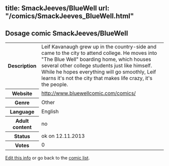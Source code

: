 title: SmackJeeves/BlueWell
url: "/comics/SmackJeeves_BlueWell.html"
---
Dosage comic SmackJeeves/BlueWell
-----------------------------------------

<p id="msg"></p>
<script type="text/javascript">
if (window.location.search === '?edit_info_mail=sent_ok') {
  var elem = document.getElementById("msg");
  elem.innerHTML = 'Edited information sucessfully sent for review, which is usually done daily. Thanks!';
  elem.className = 'ok';
}
</script>
<table class="comicinfo">
<tr>
<th>Description</th><td>Leif Kavanaugh grew up in the country-side and came to the city to attend college. He moves into &quot;The Blue Well&quot; boarding home, which houses several other college students just like himself. While he hopes everything will go smoothly, Leif learns it's not the city that makes life crazy, it's the people.</td>
</tr>
<tr>
<th>Website</th><td><a href="http://www.bluewellcomic.com/comics/">http://www.bluewellcomic.com/comics/</a></td>
</tr>
<tr>
<th>Genre</th><td>Other</td>
</tr>
<tr>
<th>Language</th><td>English</td>
</tr>
<tr>
<th>Adult content</th><td>no</td>
</tr>
<tr>
<th>Status</th><td>ok on 12.11.2013</td>
</tr>
<tr>
<th>Votes</th><td>0</td>
</tr>
</table>

[Edit this info](SmackJeeves_BlueWell_edit.html) or go back to the [comic list](../comic-index.html).
